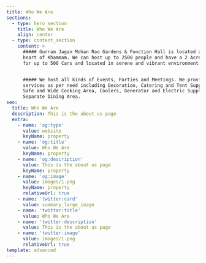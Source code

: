 ```yaml
---
title: Who We Are
sections:
  - type: hero_section
    title: Who We Are
    align: center
  - type: content_section
    content: >
      ##### Gurram Jagan Mohan Rao Gardens & Function Hall is located at the
      heart of Khammam. We can host up to 2500 people and have a 2 Acre Parking
      for up to 500 Cars and located in serene and vibrant environment.


      ##### We host all kinds of Events, Parties and Meetings. We provide
      services as per need including Decoration, Catering and Tent Supplies,
      Safe and Wide Cooking Area, Coolers, Generator and Electric Supplies and
      Separate Dining Area.
seo:
  title: Who We Are
  description: This is the about us page
  extra:
    - name: 'og:type'
      value: website
      keyName: property
    - name: 'og:title'
      value: Who We Are
      keyName: property
    - name: 'og:description'
      value: This is the about us page
      keyName: property
    - name: 'og:image'
      value: images/1.png
      keyName: property
      relativeUrl: true
    - name: 'twitter:card'
      value: summary_large_image
    - name: 'twitter:title'
      value: Who We Are
    - name: 'twitter:description'
      value: This is the about us page
    - name: 'twitter:image'
      value: images/1.png
      relativeUrl: true
template: advanced
---
```

